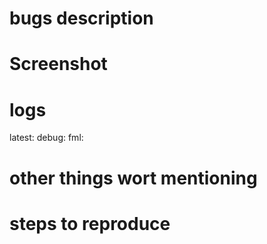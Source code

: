 # bugs description

# Screenshot 

# logs
latest:
debug:
fml:

# other things wort mentioning

# steps to reproduce
